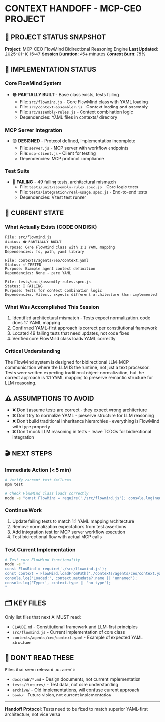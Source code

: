 # CONTEXT HANDOFF - MCP-CEO PROJECT

## 🎯 PROJECT STATUS SNAPSHOT
**Project**: MCP-CEO FlowMind Bidirectional Reasoning Engine
**Last Updated**: 2025-01-10 15:47
**Session Duration**: 45+ minutes
**Context Burn**: 75%

## 🚦 IMPLEMENTATION STATUS

### Core FlowMind System
- 🟠 **PARTIALLY BUILT** - Base class exists, tests failing
  - File: `src/flowmind.js` - Core FlowMind class with YAML loading
  - File: `src/context-assembler.js` - Context loading and assembly
  - File: `src/assembly-rules.js` - Context combination logic
  - Dependencies: YAML files in contexts/ directory

### MCP Server Integration
- 🟡 **DESIGNED** - Protocol defined, implementation incomplete
  - File: `server.js` - MCP server with workflow endpoints
  - File: `mcp-client.js` - Client for testing
  - Dependencies: MCP protocol compliance

### Test Suite
- 🔴 **FAILING** - 49 failing tests, architectural mismatch
  - File: `tests/unit/assembly-rules.spec.js` - Core logic tests
  - File: `tests/integration/real-usage.spec.js` - End-to-end tests
  - Dependencies: Vitest test runner

## 📍 CURRENT STATE

### What Actually Exists (CODE ON DISK)
```
File: src/flowmind.js
Status: 🟠 PARTIALLY BUILT
Purpose: Core FlowMind class with 1:1 YAML mapping
Dependencies: fs, path, yaml library

File: contexts/agents/ceo/context.yaml
Status: ✅ TESTED
Purpose: Example agent context definition
Dependencies: None - pure YAML

File: tests/unit/assembly-rules.spec.js
Status: 🔴 FAILING
Purpose: Tests for context combination logic
Dependencies: Vitest, expects different architecture than implemented
```

### What Was Accomplished This Session
1. Identified architectural mismatch - Tests expect normalization, code does 1:1 YAML mapping
2. Confirmed YAML-first approach is correct per constitutional framework
3. Located 49 failing tests that need updates, not code fixes
4. Verified core FlowMind class loads YAML correctly

### Critical Understanding
The FlowMind system is designed for bidirectional LLM-MCP communication where the LLM IS the runtime, not just a text processor. Tests were written expecting traditional object normalization, but the correct approach is 1:1 YAML mapping to preserve semantic structure for LLM reasoning.

## ⚠️ ASSUMPTIONS TO AVOID
- ❌ Don't assume tests are correct - they expect wrong architecture
- ❌ Don't try to normalize YAML - preserve structure for LLM reasoning
- ❌ Don't build traditional inheritance hierarchies - everything is FlowMind with type property
- ❌ Don't mock LLM reasoning in tests - leave TODOs for bidirectional integration

## 🎬 NEXT STEPS

### Immediate Action (< 5 min)
```bash
# Verify current test failures
npm test

# Check FlowMind class loads correctly
node -e "const FlowMind = require('./src/flowmind.js'); console.log(new FlowMind({type: 'test'}).type)"
```

### Continue Work
1. Update failing tests to match 1:1 YAML mapping architecture
2. Remove normalization expectations from test assertions
3. Add integration test for MCP server workflow execution
4. Test bidirectional flow with actual MCP calls

### Test Current Implementation
```bash
# Test core FlowMind functionality
node -e "
const FlowMind = require('./src/flowmind.js');
const context = FlowMind.loadFromPath('./contexts/agents/ceo/context.yaml');
console.log('Loaded:', context.metadata?.name || 'unnamed');
console.log('Type:', context.type || 'no type');
"
```

## 🗂️ KEY FILES
Only list files that next AI MUST read:
- `CLAUDE.md` - Constitutional framework and LLM-first principles
- `src/flowmind.js` - Current implementation of core class
- `contexts/agents/ceo/context.yaml` - Example of expected YAML structure

## 🚫 DON'T READ THESE
Files that seem relevant but aren't:
- `docs/adr/*.md` - Design documents, not current implementation
- `tests/fixtures/` - Test data, not core understanding
- `archive/` - Old implementations, will confuse current approach
- `book/` - Future vision, not current implementation

---
**Handoff Protocol**: Tests need to be fixed to match superior YAML-first architecture, not vice versa